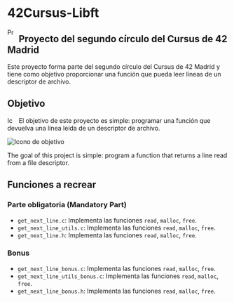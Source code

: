 # 42Cursus-Libft

<img src="https://cdn-icons-png.flaticon.com/512/317/317316.png" alt="Proyecto Icono" width="16px" align="left" style="margin-right: 10px">

## Proyecto del segundo círculo del Cursus de 42 Madrid

Este proyecto forma parte del segundo círculo del Cursus de 42 Madrid y tiene como objetivo proporcionar una función que pueda leer líneas de un descriptor de archivo.

## Objetivo

<img src="https://cdn-icons-png.flaticon.com/512/6737/6737832.png" alt="Icono de objetivo" width="16px" align="left" style="margin-right: 10px">

El objetivo de este proyecto es simple: programar una función que devuelva una línea leída de un descriptor de archivo.

![Icono de objetivo](https://cdn-icons-png.flaticon.com/512/6737/6737832.png)

The goal of this project is simple: program a function that returns a line read from a file descriptor.

## Funciones a recrear

### Parte obligatoria (Mandatory Part)

- `get_next_line.c`: Implementa las funciones `read`, `malloc`, `free`.
- `get_next_line_utils.c`: Implementa las funciones `read`, `malloc`, `free`.
- `get_next_line.h`: Implementa las funciones `read`, `malloc`, `free`.

### Bonus

- `get_next_line_bonus.c`: Implementa las funciones `read`, `malloc`, `free`.
- `get_next_line_utils_bonus.c`: Implementa las funciones `read`, `malloc`, `free`.
- `get_next_line_bonus.h`: Implementa las funciones `read`, `malloc`, `free`.

